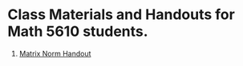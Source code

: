 # Class Materials and Handouts for Math 5610 students.

1. [Matrix Norm Handout](https://jvkoebbe.github.io/math5610/classmaterials/lecture7.pdf)
